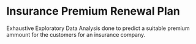 # Insurance Premium Renewal Plan

Exhaustive Exploratory Data Analysis done to predict a suitable premium ammount for the customers for an insurance company. 
